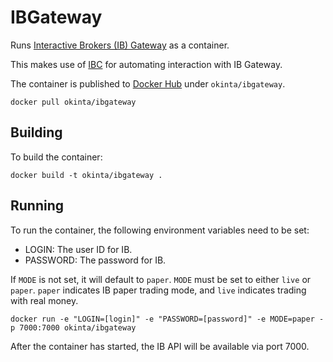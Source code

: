 # IBGateway

Runs [Interactive Brokers (IB) Gateway][1] as a container.

This makes use of [IBC][2] for automating interaction with IB Gateway.

The container is published to [Docker Hub][3] under `okinta/ibgateway`.

    docker pull okinta/ibgateway

[1]: https://www.interactivebrokers.com/en/index.php?f=16457
[2]: https://github.com/IbcAlpha/IBC
[3]: https://hub.docker.com/r/okinta/ibgateway

## Building

To build the container:

    docker build -t okinta/ibgateway .

## Running

To run the container, the following environment variables need to be set:

* LOGIN: The user ID for IB.
* PASSWORD: The password for IB.

If `MODE` is not set, it will default to `paper`. `MODE` must be set to either
`live` or `paper`. `paper` indicates IB paper trading mode, and `live`
indicates trading with real money.

    docker run -e "LOGIN=[login]" -e "PASSWORD=[password]" -e MODE=paper -p 7000:7000 okinta/ibgateway

After the container has started, the IB API will be available via port 7000.
